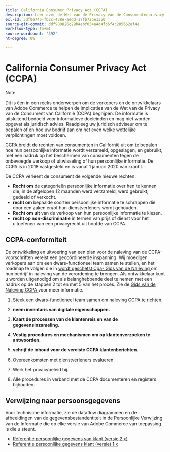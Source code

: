 ```yaml
---
title: California Consumer Privacy Act (CCPA)
description: Leer over de Wet van de Privacy van de Consumentenprivacy van Californië (CCPA), die de rechten van consumenten in Californië uitbreidt om te bepalen hoe hun persoonlijke informatie wordt verzameld, opgeslagen, en gebruikt.
exl-id: 5df0e745-fb2c-438e-aedd-17fb72be1350
source-git-commit: ddf988826c29b4ebf054a4d4fb5f4c285662ef4e
workflow-type: tm+mt
source-wordcount: '392'
ht-degree: 0%

---
```


# California Consumer Privacy Act (CCPA)

>[!NOTE]
>
>Dit is één in een reeks onderwerpen om de verkopers en de ontwikkelaars van Adobe Commerce te helpen de implicaties van de Wet van de Privacy van de Consument van Californië (CCPA) begrijpen. De informatie is uitsluitend bedoeld voor informatieve doeleinden en mag niet worden opgevat als juridisch advies. Raadpleeg uw juridisch adviseur om te bepalen of en hoe uw bedrijf aan om het even welke wettelijke verplichtingen moet voldoen.

[ CCPA ](https://oag.ca.gov/privacy/ccpa) breidt de rechten van consumenten in Californië uit om te bepalen hoe hun persoonlijke informatie wordt verzameld, opgeslagen, en gebruikt, met een nadruk op het beschermen van consumenten tegen de onbevoegde verkoop of uitwisseling of hun persoonlijke informatie. De CCPA is in 2018 vastgesteld en is vanaf 1 januari 2020 van kracht.

De CCPA verleent de consument de volgende nieuwe rechten:

- **Recht om** de categorieën persoonlijke informatie over hen te kennen die, in de afgelopen 12 maanden werd verzameld, werd gebruikt, gedeeld of verkocht.
- **recht om** bepaalde soorten persoonlijke informatie te schrappen die door een zaken en/of hun dienstverleners wordt gehouden.
- **Recht om uit** van de verkoop van hun persoonlijke informatie te kiezen.
- **recht op non-discriminatie** in termen van prijs of dienst voor het uitoefenen van een privacyrecht uit hoofde van CCPA.

## CCPA-conformiteit

De ontwikkeling en uitvoering van een plan voor de naleving van de CCPA-voorschriften vereist een gecoördineerde inspanning. Wij moedigen verkopers aan om een dwars-functioneel team samen te stellen, en het roadmap te volgen die in [ wordt geschetst Cpa- Gids van de Naleving ](https://experienceleague.adobe.com/docs/commerce-admin/start/compliance/privacy/compliance-ccpa.html) om hun bedrijf in naleving van de verordening te brengen. Als ontwikkelaar kunt u worden uitgenodigd om als belanghebbende deel te nemen met een nadruk op de stappen 2 tot en met 5 van het proces. Zie de [ Gids van de Naleving CCPA ](https://experienceleague.adobe.com/docs/commerce-admin/start/compliance/privacy/compliance-ccpa.html) voor meer informatie.

1. Steek een dwars-functioneel team samen om naleving CCPA te richten.

1. **neem inventaris van digitale eigenschappen.**

1. **Kaart de processen van de klantenreis en van de gegevensinzameling.**

1. **Vestig procedures en mechanismen om op klantenverzoeken te antwoorden.**

1. **schrijf de inhoud voor de vereiste CCPA klantenberichten.**

1. Overeenkomsten met dienstverleners evalueren.

1. Werk het privacybeleid bij.

1. Alle procedures in verband met de CCPA documenteren en registers bijhouden.

## Verwijzing naar persoonsgegevens

Voor technische informatie, zie de dataflow diagrammen en de afbeeldingen van de gegevensbestandentiteit in de Persoonlijke Verwijzing van de Informatie die op elke versie van Adobe Commerce van toepassing is die u steunt.

- [Referentie persoonlijke gegevens van klant (versie 2.x)](data-m2.md)
- [Referentie persoonlijke gegevens klant (versie) 1.x](data-m1.md)
